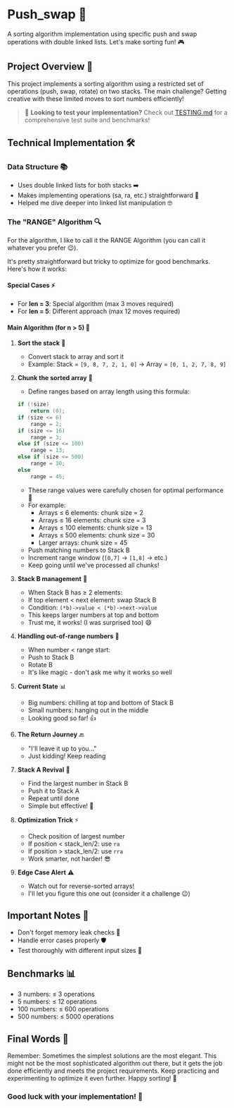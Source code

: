 # Push_swap 🔄

A sorting algorithm implementation using specific push and swap operations with double linked lists. Let's make sorting fun! 🎮

## Project Overview 🎯

This project implements a sorting algorithm using a restricted set of operations (push, swap, rotate) on two stacks. The main challenge? Getting creative with these limited moves to sort numbers efficiently! 
> 🧪 **Looking to test your implementation?** Check out [TESTING.md](TESTING.md) for a comprehensive test suite and benchmarks!
## Technical Implementation 🛠️

### Data Structure 📚
- Uses double linked lists for both stacks ➡️
- Makes implementing operations (sa, ra, etc.) straightforward 🔧
- Helped me dive deeper into linked list manipulation 🤓

### The "RANGE" Algorithm 🔍

For the algorithm, I like to call it the RANGE Algorithm (you can call it whatever you prefer 😉).

It's pretty straightforward but tricky to optimize for good benchmarks. Here's how it works:

#### Special Cases ⚡
- For **len = 3**: Special algorithm (max 3 moves required)
- For **len = 5**: Different approach (max 12 moves required)

#### Main Algorithm (for n > 5) 🎯

1. **Sort the stack** 🧮
   - Convert stack to array and sort it
   - Example: Stack = `[9, 8, 7, 2, 1, 0]` → Array = `[0, 1, 2, 7, 8, 9]`

2. **Chunk the sorted array** 📏
    - Define ranges based on array length using this formula:
   ```c
   if (!size)
       return (0);
   if (size <= 6)
       range = 2;
   if (size <= 16)
       range = 3;
   else if (size <= 100)
       range = 13;
   else if (size <= 500)
       range = 30;
   else
       range = 45;
   ```
   - These range values were carefully chosen for optimal performance 🎯
   - For example:
     * Arrays ≤ 6 elements: chunk size = 2
     * Arrays ≤ 16 elements: chunk size = 3
     * Arrays ≤ 100 elements: chunk size = 13
     * Arrays ≤ 500 elements: chunk size = 30
     * Larger arrays: chunk size = 45
   - Push matching numbers to Stack B
   - Increment range window (`[0,7]` → `[1,8]` → etc.)
   - Keep going until we've processed all chunks!

3. **Stack B management** 🧳
   - When Stack B has ≥ 2 elements:
   - If top element < next element: swap Stack B
   - Condition: `(*b)->value < (*b)->next->value`
   - This keeps larger numbers at top and bottom
   - Trust me, it works! (I was surprised too) 😄

4. **Handling out-of-range numbers** 🔄
   - When number < range start:
   - Push to Stack B
   - Rotate B
   - It's like magic - don't ask me why it works so well 

5. **Current State** 📊
   - Big numbers: chilling at top and bottom of Stack B
   - Small numbers: hanging out in the middle
   - Looking good so far! 👍

6. **The Return Journey** 🔙
   - "I'll leave it up to you..."
   - Just kidding! Keep reading 

7. **Stack A Revival** 💫
   - Find the largest number in Stack B
   - Push it to Stack A
   - Repeat until done
   - Simple but effective! 🎯

8. **Optimization Trick** ⚡
   - Check position of largest number
   - If position < stack_len/2: use `ra`
   - If position > stack_len/2: use `rra`
   - Work smarter, not harder! 😎

9. **Edge Case Alert** ⚠️
   - Watch out for reverse-sorted arrays!
   - I'll let you figure this one out (consider it a challenge 😉)

## Important Notes 📝

- Don't forget memory leak checks 🧹
- Handle error cases properly 🛡️
- Test thoroughly with different input sizes 🧪

## Benchmarks 📊
- 3 numbers: ≤ 3 operations
- 5 numbers: ≤ 12 operations
- 100 numbers: ≤ 600 operations
- 500 numbers: ≤ 5000 operations

## Final Words 🎉
Remember: Sometimes the simplest solutions are the most elegant. This might not be the most sophisticated algorithm out there, but it gets the job done efficiently and meets the project requirements. Keep practicing and experimenting to optimize it even further. Happy sorting! 🚀

### Good luck with your implementation! 🙌
